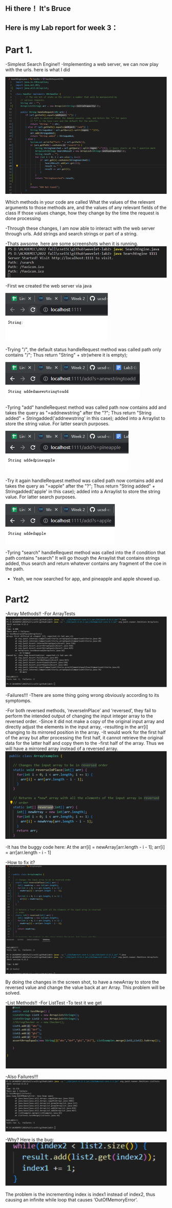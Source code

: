 ## Hi there！ It's Bruce
## Here is my Lab report for week 3：

# Part 1.
-Simplest Search Engine!!
-Implementing a web server, we can now play with the urls.
  here is what I did
  
![Image](3.6.png)

Which methods in your code are called
What the values of the relevant arguments to those methods are, and the values of any relevant fields of the class
If those values change, how they change by the time the request is done processing

-Through these changes, I am now able to interact with the web server through urls. 
  Add strings and search strings or part of a string.
  
-Thats awsome, here are some screenshots when it is running.
![Image](3.7.png)

-First we created the web server via java


![Image](3.1.png)

-Trying "/", the default status
handleRequest method was called
path only contains "/"; 
Thus return "String" + str(where it is empty);

![Image](3.2.png)

-Tyring "add"
handleRequest method was called
path now contains add and takes the query as "=addnewstring" after the "?"; 
Thus return "String added" + Stringadded('addnewstring' in this case);
added into a Arraylist to store the string value. For latter search purposes.

![Image](3.3.png)


-Try it again
handleRequest method was called
path now contains add and takes the query as "=apple" after the "?"; 
Thus return "String added" + Stringadded('apple' in this case);
added into a Arraylist to store the string value. For latter search purposes.

![Image](3.4.png)


-Tyring "search"
handleRequest method was called
into the if condition that path contains "search"
It will go though the Arraylist that contains strings added,
thus search and return whatever contains any fragment of the coe in the path.
- Yeah, we now searched for app, and pineapple and apple showed up.

# Part2
-Array Methods!!
-For ArrayTests
![Image](3.8.png)


  -Failures!!!
-There are some thing going wrong obviously according to its symptomps.

  -For both reversed methods, ‘reverseInPlace’ and ‘reversed’, they fail to perform the intended output of changing the input integer array to the reversed order.
  -Since it did not make a copy of the original input array and directly adjust the elements in the input array, 
  -resulting in the arr[i] changing to its mirrored position in the array.
  -It would work for the first half of the array but after processing the first half, it cannot retrieve the original data for the latter half and copy them to the       -first half of the array. Thus we will have a mirrored array instead of a reversed array.
![Image](3.9.png)


-It has the buggy code here:
At the arr[i] = newArray[arr.length - i - 1];
arr[i] = arr[arr.length - i - 1] 

-How to fix it?
![Image](3.10.png)


By doing the changes in the screen shot, to have a newArray to store the reversed value and change the value back at arr Array. 
This problem will be solved.

-List Methods!!
-For ListTest
  -To test it we get
![Image](3.11.png)


  -Also Failures!!!
![Image](3.12.png)



-Why?
Here is the bug:
![Image](3.13.png)


The problem is the incrementing index is index1 instead of index2, thus causing an infinite while loop that causes ‘OutOfMemoryError’.
